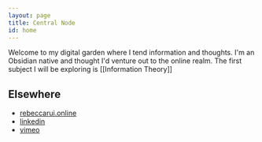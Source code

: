 ```yaml
---
layout: page
title: Central Node
id: home
---
```


Welcome to my digital garden where I tend information and thoughts. I'm an Obsidian native and thought I'd venture out to the online realm. The first subject I will be exploring is [[Information Theory]]

## Elsewhere
- [rebeccarui.online](https://rebeccarui.online/)
- [linkedin](https://www.linkedin.com/in/r-rui/)
- [vimeo](https://vimeo.com/rebeccarui)



<!-- <section class="callout">
	Have a look at <a href="/Setup.html" class="internal-link">the first note</a> to get started on your exploration.
</section> -->
